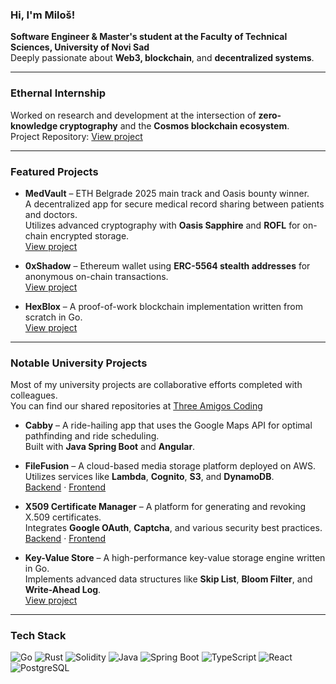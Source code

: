 ### Hi, I'm Miloš!

**Software Engineer & Master's student at the Faculty of Technical Sciences, University of Novi Sad**  
Deeply passionate about **Web3, blockchain**, and **decentralized systems**.

---

### Ethernal Internship

Worked on research and development at the intersection of **zero-knowledge cryptography** and the **Cosmos blockchain ecosystem**.  
Project Repository: [View project](https://github.com/Ethernal-Tech/cosmwasm-exam)

---

### Featured Projects

- **MedVault** – ETH Belgrade 2025 main track and Oasis bounty winner.  
  A decentralized app for secure medical record sharing between patients and doctors.  
  Utilizes advanced cryptography with **Oasis Sapphire** and **ROFL** for on-chain encrypted storage.  
  [View project](https://github.com/branislavstojkovic70/ETH-Belgrade-MedVault)

- **0xShadow** – Ethereum wallet using **ERC-5564 stealth addresses** for anonymous on-chain transactions.  
  [View project](https://github.com/branislavstojkovic70/0xShadow)

- **HexBlox** – A proof-of-work blockchain implementation written from scratch in Go.  
  [View project](https://github.com/cuturic01/hexblox)

---

### Notable University Projects

Most of my university projects are collaborative efforts completed with colleagues.  
You can find our shared repositories at [Three Amigos Coding](https://github.com/ThreeAmigosCoding)

- **Cabby** – A ride-hailing app that uses the Google Maps API for optimal pathfinding and ride scheduling.  
  Built with **Java Spring Boot** and **Angular**.

- **FileFusion** – A cloud-based media storage platform deployed on AWS.  
  Utilizes services like **Lambda**, **Cognito**, **S3**, and **DynamoDB**.  
  [Backend](https://github.com/ThreeAmigosCoding/File-Fusion-Backend) · [Frontend](https://github.com/ThreeAmigosCoding/File-Fusion-Frontend)

- **X509 Certificate Manager** – A platform for generating and revoking X.509 certificates.  
  Integrates **Google OAuth**, **Captcha**, and various security best practices.  
  [Backend](https://github.com/ThreeAmigosCoding/IB-Tim14-Backend) · [Frontend](https://github.com/ThreeAmigosCoding/IB-Tim14-Frontend)

- **Key-Value Store** – A high-performance key-value storage engine written in Go.  
  Implements advanced data structures like **Skip List**, **Bloom Filter**, and **Write-Ahead Log**.  
  [View project](https://github.com/cuturic01/KeyValueStorage)

---

### Tech Stack

![Go](https://img.shields.io/badge/Go-00ADD8?logo=go&logoColor=white)
![Rust](https://img.shields.io/badge/Rust-000?logo=rust&logoColor=white)
![Solidity](https://img.shields.io/badge/Solidity-363636?logo=solidity&logoColor=white)
![Java](https://img.shields.io/badge/Java-007396?logo=java&logoColor=white)
![Spring Boot](https://img.shields.io/badge/Spring_Boot-6DB33F?logo=spring-boot&logoColor=white)
![TypeScript](https://img.shields.io/badge/TypeScript-007ACC?logo=typescript&logoColor=white)
![React](https://img.shields.io/badge/React-20232A?logo=react&logoColor=61DAFB)
![PostgreSQL](https://img.shields.io/badge/PostgreSQL-336791?logo=postgresql&logoColor=white)
